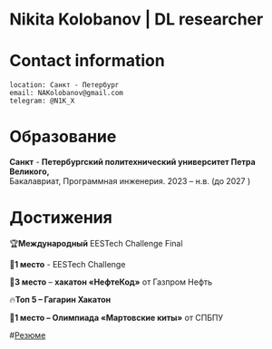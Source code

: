 # Nikita Kolobanov | DL researcher
# Contact information
```
location: Санкт - Петербург
email: NAKolobanov@gmail.com
telegram: @N1K_X
```
# Образование

**Санкт** - **Петербургский политехнический университет Петра Великого,**\
Бакалавриат, Программная инженерия. 2023 – н.в. (до 2027 )

# Достижения

🏆**Международный** EESTech Challenge Final

🥇**1 место** - EESTech Challenge

🥉**3 место** – **хакатон «НефтеКод»** от Газпром Нефть

🔥**Топ 5 – Гагарин Хакатон** 

🥇**1 место – Олимпиада «Мартовские киты»** от СПБПУ

#[Резюме](https://drive.google.com/file/d/1pyCMdWcHW906zk1lNrXC00lU8HbQptQ2/view?usp=drivesdk)